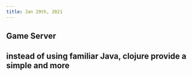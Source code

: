 ```yaml
---
title: Jan 29th, 2021
---
```


## Game Server
## instead of using familiar Java, clojure provide a simple and more
